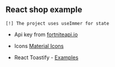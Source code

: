 ## React shop example

~~~
[!] The project uses useImmer for state
~~~
- Api key from [fortniteapi.io](https://dashboard.fortniteapi.io)

- Icons [Material Icons](https://fonts.google.com/icons?icon.set=Material+Icons)

- React Toastify - [Examples](https://fkhadra.github.io/react-toastify/introduction/)